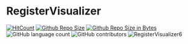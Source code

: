 # RegisterVisualizer
[![HitCount](https://hits.dwyl.com/rendayigit/RegisterVisualizer.svg?style=flat)](http://hits.dwyl.com/rendayigit/RegisterVisualizer)
[![Github Repo Size](https://img.shields.io/github/repo-size/rendayigit/RegisterVisualizer)](https://github.com/rendayigit/RegisterVisualizer)
[![Github Repo Size in Bytes](https://img.shields.io/github/languages/code-size/rendayigit/RegisterVisualizer)](https://github.com/rendayigit/RegisterVisualizer)
![GitHub language count](https://img.shields.io/github/languages/count/rendayigit/RegisterVisualizer)
![GitHub contributors](https://img.shields.io/github/contributors/rendayigit/RegisterVisualizer)
![RegisterVisualizer6](https://github.com/rendayigit/RegisterVisualizer/assets/28491388/7155af63-4627-4b35-b0fd-8e94cf46fceb)
